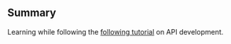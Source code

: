 ## Summary 
Learning while following the [following tutorial](https://www.linkedin.com/learning/building-restful-apis-with-flask/conclusion-3?autoAdvance=true&autoSkip=true&autoplay=true&resume=false) on API development.
